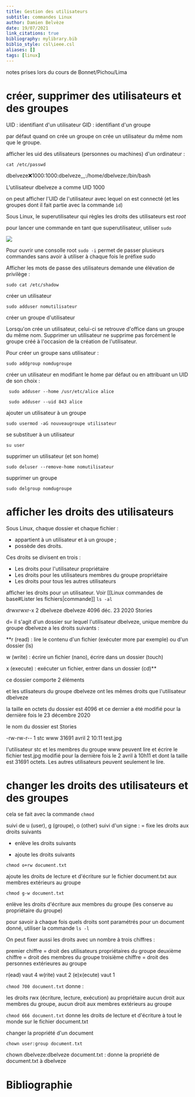 ```yaml
---
title: Gestion des utilisateurs
subtitle: commandes Linux
author: Damien Belvèze
date: 19/07/2021
link_citations: true
bibliography: mylibrary.bib
biblio_style: csl\ieee.csl
aliases: []
tags: [linux]
---
```


notes prises lors du cours de Bonnet/Pichou/Lima 


# créer, supprimer des utilisateurs et des groupes

UID : identifiant d'un utilisateur
GID : identifiant d'un groupe

par défaut quand on crée un groupe on crée un utilisateur du même nom que le groupe. 

afficher les uid des utilisateurs (personnes ou machines) d'un ordinateur : 

`cat /etc/passwd`

dbelveze:x:1000:1000:dbelveze,,,:/home/dbelveze:/bin/bash

L'utilisateur dbelveze a comme UID 1000

on peut afficher l'UID de l'utilisateur avec lequel on est connecté (et les groupes dont il fait partie avec la commande `ìd`)

Sous Linux, le superutilisateur qui règles les droits des utilisateurs est *root*

pour lancer une commande en tant que superutilisateur, utiliser `sudo`

![](sudoer.jpg)

Pour ouvrir une consolle root  `sudo -i` permet de passer plusieurs commandes sans avoir à utiliser à chaque fois le préfixe sudo

Afficher les mots de passe des utilisateurs demande une élévation de privilège : 

`sudo cat /etc/shadow`

créer un utilisateur

`sudo adduser nomutilisateur`

créer un groupe d'utilisateur

Lorsqu'on crée un utilisateur, celui-ci se retrouve d'office dans un groupe du même nom. Supprimer un utilisateur ne supprime pas forcément le groupe créé à l'occasion de la création de l'utilisateur. 

Pour créer un groupe sans utilisateur : 

`sudo addgroup nomdugroupe`

créer un utilisateur en modifiant le home par défaut ou en attribuant un UID de son choix : 

` sudo adduser --home /usr/etc/alice alice`

` sudo adduser --uid 843 alice`

ajouter un utilisateur à un groupe

`sudo usermod -aG nouveaugroupe utilisateur`


se substituer à un utilisateur

`su user`

supprimer un utilisateur (et son home)

`sudo deluser --remove-home nomutilisateur`

supprimer un groupe

`sudo delgroup nomdugroupe`


# afficher les droits des utilisateurs

Sous Linux, chaque dossier et chaque fichier :

- appartient à un utilisateur et à un groupe ;
- possède des droits. 

Ces droits se divisent en trois :

-  Les droits pour l'utilisateur propriétaire
- Les droits pour les utilisateurs membres du groupe propriétaire
- Les droits pour tous les autres utilisateurs


afficher les droits pour un utilisateur. Voir [[Linux commandes de base#Lister les fichiers|commande]] `ls -al`

drwxrwxr-x 2 dbelveze dbelveze 4096 déc.  23  2020 Stories

d= il s'agit d'un dossier
sur lequel l'utilisateur dbelveze, unique membre du groupe dbelveze a les droits suivants : 


**r (read) : lire le contenu d'un fichier (exécuter more par exemple) ou d'un dossier (ls)

w (write) : écrire un fichier (nano), écrire dans un dossier (touch)

x (execute) : exécuter un fichier, entrer dans un dossier (cd)**


ce dossier comporte 2 éléments

et les utlisateurs du groupe dbelveze ont les mêmes droits que l'utilisateur dbelveze

la taille en octets du dossier est 4096 et ce dernier a été modifié pour la dernière fois le 23 décembre 2020

le nom du dossier est Stories

-rw-rw-r-- 1 stc   www   31691 avril  2 10:11 test.jpg

l'utilisateur stc et les membres du groupe www peuvent lire et écrire le fichier test.jpg modifié pour la dernière fois le 2 avril à 10h11 et dont la taille est 31691 octets. Les autres utilisateurs peuvent seulement le lire.


# changer les droits des utilisateurs et des groupes

cela se fait avec la commande `chmod`

suivi de u (user), g (groupe), o (other)
suivi d'un signe : 
= fixe les droits aux droits suivants
- enlève les droits suivants
+ ajoute les droits suivants

`chmod o+rw document.txt`

ajoute les droits de lecture et d'écriture sur le fichier document.txt aux membres extérieurs au groupe

`chmod g-w document.txt`

enlève les droits d'écriture aux membres du groupe (les conserve au propriétaire du groupe)

pour savoir à chaque fois quels droits sont paramétrés pour un document donné, utiliser la commande `ls -l`

On peut fixer aussi les droits avec un nombre à trois chiffres :

premier chiffre = droit des utilisateurs propriétaires du groupe
deuxième chiffre = droit des membres du groupe
troisième chiffre = droit des personnes extérieures au groupe

r(ead) vaut 4
w(rite) vaut 2
(e)x(ecute) vaut 1

`chmod 700 document.txt` donne : 

les droits rwx (écriture, lecture, exécution) au propriétaire
aucun droit aux membres du groupe, aucun droit aux membres extérieurs au groupe

`chmod 666 document.txt` donne les droits de lecture et d'écriture à tout le monde sur le fichier document.txt

changer la propriété d'un document

`chown user:group document.txt`

chown dbelveze:dbelveze document.txt : donne la propriété de document.txt à dbelveze








# Bibliographie
